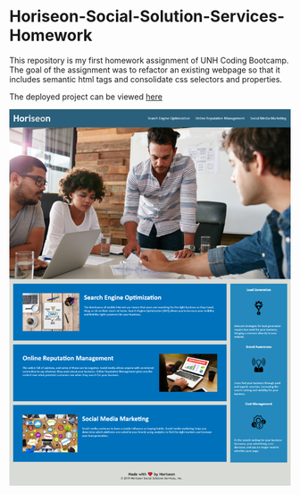 # Horiseon-Social-Solution-Services-Homework

This repository is my first homework assignment of UNH Coding Bootcamp.
The goal of the assignment was to refactor an existing webpage so that it includes semantic html tags and consolidate css selectors and properties.

The deployed project can be viewed [here](https://thetiiiim.github.io/Horiseon-Social-Solution-Services-Homework/) 

![screenshot.png](https://raw.githubusercontent.com/thetiiiim/Horiseon-Social-Solution-Services-Homework/main/assets/images/screenshot.png)